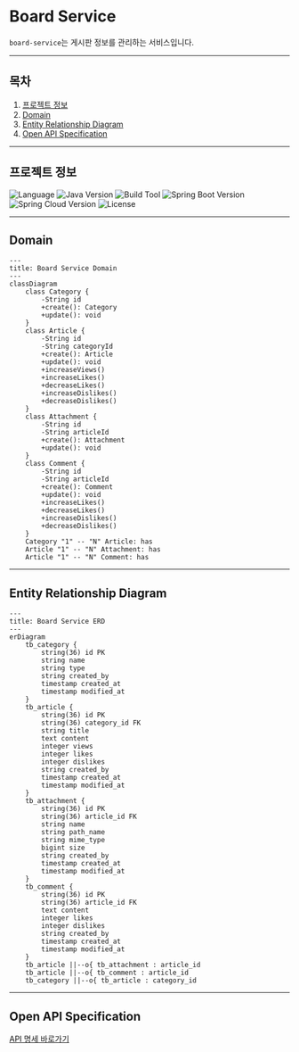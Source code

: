 # Board Service
`board-service`는 게시판 정보를 관리하는 서비스입니다.

---

## 목차
1. [프로젝트 정보](#프로젝트-정보)
2. [Domain](#domain)
3. [Entity Relationship Diagram](#entity-relationship-diagram)
3. [Open API Specification](#open-api-specification)

---

## 프로젝트 정보
![Language](https://img.shields.io/badge/language-Java-blue)
![Java Version](https://img.shields.io/badge/Java-17-blue)
![Build Tool](https://img.shields.io/badge/build%20tool-Gradle-orange)
![Spring Boot Version](https://img.shields.io/badge/Spring%20Boot-3.2.2-green)
![Spring Cloud Version](https://img.shields.io/badge/Spring%20Cloud-2023.0.0-green)
![License](https://img.shields.io/badge/license-Apache%202.0-brightgreen)

---

## Domain
```mermaid
---
title: Board Service Domain
---
classDiagram
    class Category {
        -String id
        +create(): Category
        +update(): void
    }
    class Article {
        -String id
        -String categoryId
        +create(): Article
        +update(): void
        +increaseViews()
        +increaseLikes()
        +decreaseLikes()
        +increaseDislikes()
        +decreaseDislikes()
    }
    class Attachment {
        -String id
        -String articleId
        +create(): Attachment
        +update(): void
    }
    class Comment {
        -String id
        -String articleId
        +create(): Comment
        +update(): void
        +increaseLikes()
        +decreaseLikes()
        +increaseDislikes()
        +decreaseDislikes()
    }
    Category "1" -- "N" Article: has
    Article "1" -- "N" Attachment: has
    Article "1" -- "N" Comment: has
```

---

## Entity Relationship Diagram
```mermaid
---
title: Board Service ERD
---
erDiagram
    tb_category {
        string(36) id PK
        string name
        string type
        string created_by
        timestamp created_at
        timestamp modified_at
    }
    tb_article {
        string(36) id PK
        string(36) category_id FK
        string title
        text content
        integer views
        integer likes
        integer dislikes
        string created_by
        timestamp created_at
        timestamp modified_at
    }
    tb_attachment {
        string(36) id PK
        string(36) article_id FK
        string name
        string path_name
        string mime_type
        bigint size
        string created_by
        timestamp created_at
        timestamp modified_at
    }
    tb_comment {
        string(36) id PK
        string(36) article_id FK
        text content
        integer likes
        integer dislikes
        string created_by
        timestamp created_at
        timestamp modified_at
    }
    tb_article ||--o{ tb_attachment : article_id
    tb_article ||--o{ tb_comment : article_id
    tb_category ||--o{ tb_article : category_id
```

---



## Open API Specification
[API 명세 바로가기](docs%2Fboard-api-docs.yaml)